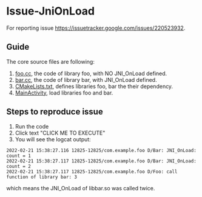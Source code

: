 # Issue-JniOnLoad

For reporting issue https://issuetracker.google.com/issues/220523932.

## Guide

The core source files are following:

1. [foo.cc](https://github.com/hyb1996/Issue-JniOnLoad/blob/main/app/src/main/cpp/foo.cc), the code of library foo, with NO JNI_OnLoad defined.
2. [bar.cc](https://github.com/hyb1996/Issue-JniOnLoad/blob/main/app/src/main/cpp/bar.cc), the code of library bar, with JNI_OnLoad defined.
3. [CMakeLists.txt](https://github.com/hyb1996/Issue-JniOnLoad/blob/main/app/src/main/cpp/CMakeLists.txt), defines libraries foo, bar the their dependency.
4. [MainActivity](https://github.com/hyb1996/Issue-JniOnLoad/blob/main/app/src/main/java/com/example/foo/MainActivity.kt#L19), load libraries foo and bar.

## Steps to reproduce issue

1. Run the code
2. Click text "CLICK ME TO EXECUTE"
3. You will see the logcat output:

```
2022-02-21 15:38:27.116 12825-12825/com.example.foo D/Bar: JNI_OnLoad: count = 1
2022-02-21 15:38:27.117 12825-12825/com.example.foo D/Bar: JNI_OnLoad: count = 2
2022-02-21 15:38:27.117 12825-12825/com.example.foo D/Foo: call function of library bar: 3
```

which means the JNI_OnLoad of libbar.so was called twice.
